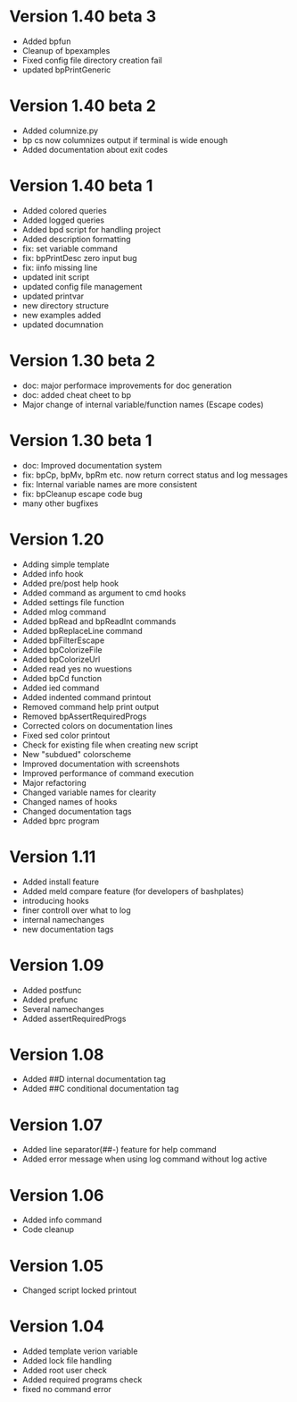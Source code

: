 # Version 1.40 beta 3
- Added bpfun
- Cleanup of bpexamples
- Fixed config file directory creation fail
- updated bpPrintGeneric

# Version 1.40 beta 2
- Added columnize.py
- bp cs now columnizes output if terminal is wide enough
- Added documentation about exit codes

# Version 1.40 beta 1
- Added colored queries
- Added logged queries
- Added bpd script for handling project
- Added description formatting
- fix: set variable command 
- fix: bpPrintDesc zero input bug
- fix: iinfo missing line   
- updated init script
- updated config file management
- updated printvar
- new directory structure
- new examples added
- updated documnation


# Version 1.30 beta 2
- doc: major performace improvements for doc generation
- doc: added cheat cheet to bp
- Major change of internal variable/function names (Escape codes)


# Version 1.30 beta 1
- doc: Improved documentation system
- fix: bpCp, bpMv, bpRm etc. now return correct status and log messages
- fix: Internal variable names are more consistent
- fix: bpCleanup escape code bug
- many other bugfixes

# Version 1.20
- Adding simple template
- Added info hook
- Added pre/post help hook
- Added command as argument to cmd hooks
- Added settings file function
- Added mlog command
- Added bpRead and bpReadInt commands
- Added bpReplaceLine command
- Added bpFilterEscape
- Added bpColorizeFile
- Added bpColorizeUrl
- Added read yes no wuestions
- Added bpCd function
- Added ied command
- Added indented command printout
- Removed command help print output
- Removed bpAssertRequiredProgs
- Corrected colors on documentation lines
- Fixed sed color printout
- Check for existing file when creating new script
- New "subdued" colorscheme
- Improved documentation with screenshots
- Improved performance of command execution
- Major refactoring
- Changed variable names for clearity
- Changed names of hooks
- Changed documentation tags
- Added bprc program
	

# Version 1.11
- Added install feature
- Added meld compare feature (for developers of bashplates)
- introducing hooks
- finer controll over what to log
- internal namechanges
- new documentation tags
	
# Version 1.09
- Added postfunc
- Added prefunc
- Several namechanges
- Added assertRequiredProgs

# Version 1.08
- Added ##D internal documentation tag
- Added ##C conditional documentation tag

# Version 1.07
- Added line separator(##-) feature for help command
- Added error message when using log command without log active

# Version 1.06
- Added info command
- Code cleanup

# Version 1.05
- Changed script locked printout

# Version 1.04
- Added template verion variable
- Added lock file handling
- Added root user check
- Added required programs check
- fixed no command error
